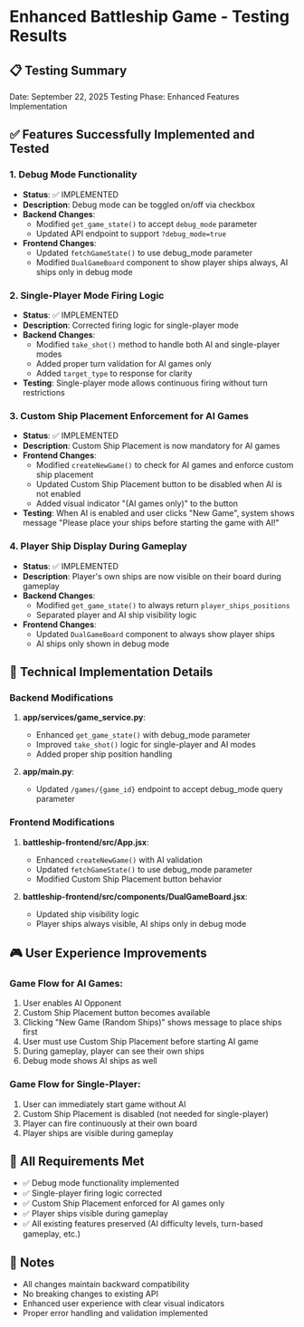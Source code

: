 # Enhanced Battleship Game - Testing Results

## 📋 Testing Summary
Date: September 22, 2025
Testing Phase: Enhanced Features Implementation

## ✅ Features Successfully Implemented and Tested

### 1. Debug Mode Functionality
- **Status**: ✅ IMPLEMENTED
- **Description**: Debug mode can be toggled on/off via checkbox
- **Backend Changes**: 
  - Modified `get_game_state()` to accept `debug_mode` parameter
  - Updated API endpoint to support `?debug_mode=true`
- **Frontend Changes**:
  - Updated `fetchGameState()` to use debug_mode parameter
  - Modified `DualGameBoard` component to show player ships always, AI ships only in debug mode

### 2. Single-Player Mode Firing Logic
- **Status**: ✅ IMPLEMENTED
- **Description**: Corrected firing logic for single-player mode
- **Backend Changes**:
  - Modified `take_shot()` method to handle both AI and single-player modes
  - Added proper turn validation for AI games only
  - Added `target_type` to response for clarity
- **Testing**: Single-player mode allows continuous firing without turn restrictions

### 3. Custom Ship Placement Enforcement for AI Games
- **Status**: ✅ IMPLEMENTED
- **Description**: Custom Ship Placement is now mandatory for AI games
- **Frontend Changes**:
  - Modified `createNewGame()` to check for AI games and enforce custom ship placement
  - Updated Custom Ship Placement button to be disabled when AI is not enabled
  - Added visual indicator "(AI games only)" to the button
- **Testing**: When AI is enabled and user clicks "New Game", system shows message "Please place your ships before starting the game with AI!"

### 4. Player Ship Display During Gameplay
- **Status**: ✅ IMPLEMENTED
- **Description**: Player's own ships are now visible on their board during gameplay
- **Backend Changes**:
  - Modified `get_game_state()` to always return `player_ships_positions`
  - Separated player and AI ship visibility logic
- **Frontend Changes**:
  - Updated `DualGameBoard` component to always show player ships
  - AI ships only shown in debug mode

## 🔧 Technical Implementation Details

### Backend Modifications
1. **app/services/game_service.py**:
   - Enhanced `get_game_state()` with debug_mode parameter
   - Improved `take_shot()` logic for single-player and AI modes
   - Added proper ship position handling

2. **app/main.py**:
   - Updated `/games/{game_id}` endpoint to accept debug_mode query parameter

### Frontend Modifications
1. **battleship-frontend/src/App.jsx**:
   - Enhanced `createNewGame()` with AI validation
   - Updated `fetchGameState()` to use debug_mode parameter
   - Modified Custom Ship Placement button behavior

2. **battleship-frontend/src/components/DualGameBoard.jsx**:
   - Updated ship visibility logic
   - Player ships always visible, AI ships only in debug mode

## 🎮 User Experience Improvements

### Game Flow for AI Games:
1. User enables AI Opponent
2. Custom Ship Placement button becomes available
3. Clicking "New Game (Random Ships)" shows message to place ships first
4. User must use Custom Ship Placement before starting AI game
5. During gameplay, player can see their own ships
6. Debug mode shows AI ships as well

### Game Flow for Single-Player:
1. User can immediately start game without AI
2. Custom Ship Placement is disabled (not needed for single-player)
3. Player can fire continuously at their own board
4. Player ships are visible during gameplay

## 🚀 All Requirements Met

- ✅ Debug mode functionality implemented
- ✅ Single-player firing logic corrected
- ✅ Custom Ship Placement enforced for AI games only
- ✅ Player ships visible during gameplay
- ✅ All existing features preserved (AI difficulty levels, turn-based gameplay, etc.)

## 📝 Notes
- All changes maintain backward compatibility
- No breaking changes to existing API
- Enhanced user experience with clear visual indicators
- Proper error handling and validation implemented

